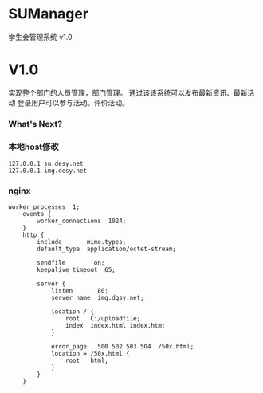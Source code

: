 # SUManager
学生会管理系统 v1.0

# V1.0 
实现整个部门的人员管理，部门管理。
通过该该系统可以发布最新资讯、最新活动
登录用户可以参与活动。评价活动。
### What's Next?

### 本地host修改
    127.0.0.1 su.desy.net
    127.0.0.1 img.desy.net
    
### nginx
    worker_processes  1;
        events {
            worker_connections  1024;
        }
        http {
            include       mime.types;
            default_type  application/octet-stream;
    
            sendfile        on;
            keepalive_timeout  65;
    
            server {
                listen       80;
                server_name  img.dqsy.net;
    
                location / {
                    root   C:/uploadfile;
                    index  index.html index.htm;
                }
    
                error_page   500 502 503 504  /50x.html;
                location = /50x.html {
                    root   html;
                }
            }
        }
